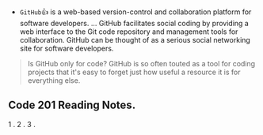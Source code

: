  - `GitHub`:+1:  is a web-based version-control and collaboration platform for software developers. ... GitHub facilitates social coding by providing a web interface to the Git code repository and management tools for collaboration. GitHub can be thought of as a serious social networking site for software developers.
> Is GitHub only for code?
GitHub is so often touted as a tool for coding projects that it's easy to forget just how useful a resource it is for everything else.



## Code 201 Reading Notes.
1 . 
2 . 
3 . 


